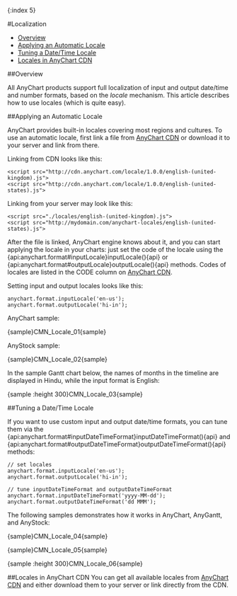 {:index 5}

#Localization

* [Overview](#overview)
* [Applying an Automatic Locale](#applying_an_automatic_locale)
* [Tuning a Date/Time Locale](#tuning_a_date_time_locale)
* [Locales in AnyChart CDN](#locales_in_anychart_cdn)

##Overview

All AnyChart products support full localization of input and output date/time and number formats, based on the *locale* mechanism. This article describes how to use locales (which is quite easy).

##Applying an Automatic Locale

AnyChart provides built-in locales covering most regions and cultures. To use an automatic locale, first link a file from [AnyChart CDN](https://cdn.anychart.com/#locales) or download it to your server and link from there.


Linking from CDN looks like this:

```
<script src="http://cdn.anychart.com/locale/1.0.0/english-(united-kingdom).js">
<script src="http://cdn.anychart.com/locale/1.0.0/english-(united-states).js">
```

Linking from your server may look like this:

```
<script src="./locales/english-(united-kingdom).js">
<script src="http://mydomain.com/anychart-locales/english-(united-states).js">
```

After the file is linked, AnyChart engine knows about it, and you can start applying the locale in your charts: just set the code of the locale using the {api:anychart.format#inputLocale}inputLocale(){api} or {api:anychart.format#outputLocale}outputLocale(){api} methods. Codes of locales are listed in the CODE column on [AnyChart CDN](https://cdn.anychart.com/#locales).

Setting input and output locales looks like this:

```
anychart.format.inputLocale('en-us');
anychart.format.outputLocale('hi-in');
```

AnyChart sample:

{sample}CMN\_Locale\_01{sample}

AnyStock sample:

{sample}CMN\_Locale\_02{sample}

In the sample Gantt chart below, the names of months in the timeline are displayed in Hindu, while the input format is English:

{sample :height 300}CMN\_Locale\_03{sample}

<a name='tuning\_a\_date\_time\_locale'></a>
##Tuning a Date/Time Locale

If you want to use custom input and output date/time formats, you can tune them via the {api:anychart.format#inputDateTimeFormat}inputDateTimeFormat(){api} and {api:anychart.format#outputDateTimeFormat}outputDateTimeFormat(){api} methods: 

```
// set locales
anychart.format.inputLocale('en-us');
anychart.format.outputLocale('hi-in');

// tune inputDateTimeFormat and outputDateTimeFormat
anychart.format.inputDateTimeFormat('yyyy-MM-dd'); 
anychart.format.outputDateTimeFormat('dd MMM');
```

The following samples demonstrates how it works in AnyChart, AnyGantt, and AnyStock:

{sample}CMN\_Locale\_04{sample}

{sample}CMN\_Locale\_05{sample}

{sample :height 300}CMN\_Locale\_06{sample}

##Locales in AnyChart CDN
You can get all available locales from [AnyChart CDN](https://cdn.anychart.com/#locales) and either download them to your server or link directly from the CDN.
